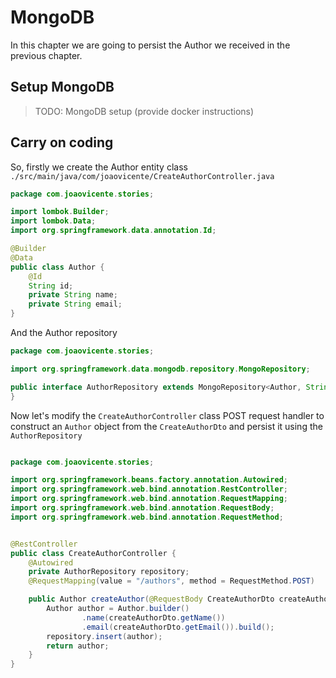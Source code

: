 # MongoDB

In this chapter we are going to persist the Author we received in the previous chapter.

## Setup MongoDB

> TODO: MongoDB setup \(provide docker instructions\)

## Carry on coding

So, firstly we create the Author entity class `./src/main/java/com/joaovicente/CreateAuthorController.java `

```java
package com.joaovicente.stories;

import lombok.Builder;
import lombok.Data;
import org.springframework.data.annotation.Id;

@Builder
@Data
public class Author {
    @Id
    String id;
    private String name;
    private String email;
}
```

And the Author repository

```java
package com.joaovicente.stories;

import org.springframework.data.mongodb.repository.MongoRepository;

public interface AuthorRepository extends MongoRepository<Author, String> {
}
```

Now let's modify the `CreateAuthorController` class POST request handler to construct an `Author` object from the `CreateAuthorDto` and persist it using the `AuthorRepository` 

```java

package com.joaovicente.stories;

import org.springframework.beans.factory.annotation.Autowired;
import org.springframework.web.bind.annotation.RestController;
import org.springframework.web.bind.annotation.RequestMapping;
import org.springframework.web.bind.annotation.RequestBody;
import org.springframework.web.bind.annotation.RequestMethod;


@RestController
public class CreateAuthorController {
    @Autowired
    private AuthorRepository repository;
    @RequestMapping(value = "/authors", method = RequestMethod.POST)

    public Author createAuthor(@RequestBody CreateAuthorDto createAuthorDto) {
        Author author = Author.builder()
                .name(createAuthorDto.getName())
                .email(createAuthorDto.getEmail()).build();
        repository.insert(author);
        return author;
    }
}
```



